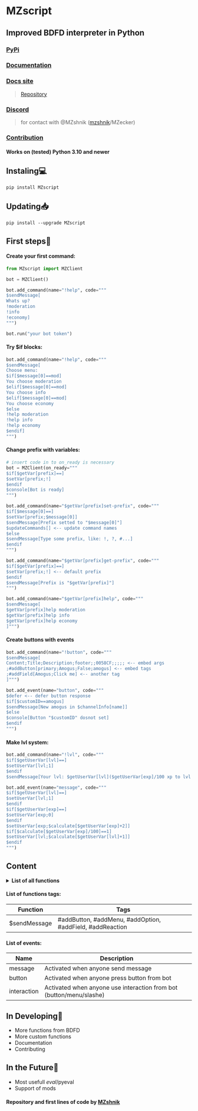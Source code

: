 # MZscript
## Improved BDFD interpreter in Python
### [PyPi](https://pypi.org/project/MZscript)
### [Documentation](/docs/DOCS.md)
### [Docs site](https://mzscript.vercel.app)
> [Repository](https://github.com/flash4ki/mzscriptdocs)
### [Discord](https://discord.gg/gfix-bot-community-mz-796504104565211187)
> for contact with @MZshnik ([mzshnik](https://discord.com/channels/@me/700061502089986139)/MZecker)
### [Contribution](/docs/CONTRIBUTING.md)
#### Works on (tested) Python 3.10 and newer
## Instaling💻
```
pip install MZscript
```
## Updating📥
```
pip install --upgrade MZscript
```

## First steps🎉
#### Create your first command:
```py
from MZscript import MZClient

bot = MZClient()

bot.add_command(name="!help", code="""
$sendMessage[
Whats up?
!moderation
!info
!economy]
""")

bot.run("your bot token")
```
#### Try $if blocks:
```py
bot.add_command(name="!help", code="""
$sendMessage[
Choose menu:
$if[$message[0]==mod]
You choose moderation
$elif[$message[0]==mod]
You choose info
$elif[$message[0]==mod]
You choose economy
$else
!help moderation
!help info
!help economy
$endif]
""")
```
#### Change prefix with variables:
```py
# insert code in to on_ready is necessary
bot = MZClient(on_ready="""
$if[$getVar[prefix]==]
$setVar[prefix;!]
$endif
$console[Bot is ready]
""")

bot.add_command(name="$getVar[prefix]set-prefix", code="""
$if[$message[0]==]
$setVar[prefix;$message[0]]
$sendMessage[Prefix setted to "$message[0]"]
$updateCommands[] <-- update command names
$else
$sendMessage[Type some prefix, like: !, ?, #...]
$endif
""")

bot.add_command(name="$getVar[prefix]get-prefix", code="""
$if[$getVar[prefix]==]
$setVar[prefix;!] <-- default prefix
$endif
$sendMessage[Prefix is "$getVar[prefix]"]
""")

bot.add_command(name="$getVar[prefix]help", code="""
$sendMessage[
$getVar[prefix]help moderation
$getVar[prefix]help info
$getVar[prefix]help economy
]""")
```
#### Create buttons with events
```py
bot.add_command(name="!button", code="""
$sendMessage[
Content;Title;Description;footer;;0058CF;;;;; <-- embed args
;#addButton[primary;Amogus;False;amogus] <-- embed tags
;#addField[Amogus;Click me] <-- another tag
]""")

bot.add_event(name="button", code="""
$defer <-- defer button response
$if[$customID==amogus]
$sendMessage[New amogus in $channelInfo[name]]
$else
$console[Button "$customID" dosnot set]
$endif
""")
```
#### Make lvl system:
```py
bot.add_command(name="!lvl", code="""
$if[$getUserVar[lvl]==]
$setUserVar[lvl;1]
$endif
$sendMessage[Your lvl: $getUserVar[lvl]($getUserVar[exp]/100 xp to lvl up)]""")

bot.add_event(name="message", code="""
$if[$getUserVar[lvl]==]
$setUserVar[lvl;1]
$endif
$if[$getUserVar[exp]==]
$setUserVar[exp;0]
$endif
$setUserVar[exp;$calculate[$getUserVar[exp]+2]]
$if[$calculate[$getUserVar[exp]/100]==1]
$setUserVar[lvl;$calculate[$getUserVar[lvl]+1]]
$endif
""")
```
## Content
<details><summary><b>List of all functions</b></summary>
<table>
<thead>
<tr>
<th>Function</th>
<th align="center">Full support</th>
<th align="center">No args</th>
<th align="center">Can be no/with args</th>
</tr>
</thead>
<tbody>
<tr>
<td>$if</td>
<td align="right">+</td>
<td align="center">-</td>
<td align="left">-</td>
</tr>
<tr>
<td>$elif</td>
<td align="right">+</td>
<td align="center">-</td>
<td align="left">-</td>
</tr>
<tr>
<td>$else</td>
<td align="right">+</td>
<td align="center">+</td>
<td align="left">-</td>
</tr>
<tr>
<td>$stop</td>
<td align="right">+</td>
<td align="center">+</td>
<td align="left">-</td>
</tr>
<tr>
<td>$endif</td>
<td align="right">+</td>
<td align="center">+</td>
<td align="left">-</td>
</tr>
<tr>
<td>$eval</td>
<td align="right">-</td>
<td align="center">-</td>
<td align="left">-</td>
</tr>
<tr>
<td>$pyeval</td>
<td align="right">-</td>
<td align="center">-</td>
<td align="left">-</td>
</tr>
<tr>
<td>$guildInfo</td>
<td align="right">+</td>
<td align="center">-</td>
<td align="left">-</td>
</tr>
<tr>
<td>$channelInfo</td>
<td align="right">+</td>
<td align="center">-</td>
<td align="left">-</td>
</tr>
<tr>
<td>$roleInfo</td>
<td align="right">+</td>
<td align="center">-</td>
<td align="left">-</td>
</tr>
<tr>
<td>$userInfo</td>
<td align="right">+</td>
<td align="center">-</td>
<td align="left">-</td>
</tr>
<tr>
<td>$hasRole</td>
<td align="right">+</td>
<td align="center">-</td>
<td align="left">-</td>
</tr>
<tr>
<td>$isMemberExists</td>
<td align="right">+</td>
<td align="center">-</td>
<td align="left">-</td>
</tr>
<tr>
<td>$isRoleExists</td>
<td align="right">+</td>
<td align="center">-</td>
<td align="left">-</td>
</tr>
<tr>
<td>$isUserExists</td>
<td align="right">+</td>
<td align="center">-</td>
<td align="left">-</td>
</tr>
<tr>
<td>$isGuildExists</td>
<td align="right">+</td>
<td align="center">-</td>
<td align="left">-</td>
</tr>
<tr>
<td>$isNumber</td>
<td align="right">+</td>
<td align="center">-</td>
<td align="left">-</td>
</tr>
<tr>
<td>$sendMessage</td>
<td align="right">+</td>
<td align="center">-</td>
<td align="left">-</td>
</tr>
<tr>
<td>$editMessage</td>
<td align="right">+</td>
<td align="center">-</td>
<td align="left">-</td>
</tr>
<tr>
<td>$addReaction</td>
<td align="right">+</td>
<td align="center">-</td>
<td align="left">-</td>
</tr>
<tr>
<td>$message</td>
<td align="right">+</td>
<td align="center">-</td>
<td align="left">-</td>
</tr>
<tr>
<td>$text</td>
<td align="right">+</td>
<td align="center">-</td>
<td align="left">-</td>
</tr>
<tr>
<td>$replaceText</td>
<td align="right">+</td>
<td align="center">-</td>
<td align="left">-</td>
</tr>
<tr>
<td>$ban</td>
<td align="right">+</td>
<td align="center">-</td>
<td align="left">-</td>
</tr>
<tr>
<td>$unban</td>
<td align="right">+</td>
<td align="center">-</td>
<td align="left">-</td>
</tr>
<tr>
<td>$kick</td>
<td align="right">+</td>
<td align="center">-</td>
<td align="left">-</td>
</tr>
<tr>
<td>$lowerCase</td>
<td align="right">+</td>
<td align="center">-</td>
<td align="left">-</td>
</tr>
<tr>
<td>$upperCase</td>
<td align="right">+</td>
<td align="center">-</td>
<td align="left">-</td>
</tr>
<tr>
<td>$titleCase</td>
<td align="right">+</td>
<td align="center">-</td>
<td align="left">-</td>
</tr>
<tr>
<td>$customID</td>
<td align="right">+</td>
<td align="center">+</td>
<td align="left">-</td>
</tr>
<tr>
<td>$value</td>
<td align="right">+</td>
<td align="center">-</td>
<td align="left">-</td>
</tr>
<tr>
<td>$options</td>
<td align="right">-</td>
<td align="center">-</td>
<td align="left">-</td>
</tr>
<tr>
<td>$defer</td>
<td align="right">+</td>
<td align="center">+</td>
<td align="left">-</td>
</tr>
<tr>
<td>$var</td>
<td align="right">+</td>
<td align="center">-</td>
<td align="left">-</td>
</tr>
<tr>
<td>$getVar</td>
<td align="right">+</td>
<td align="center">-</td>
<td align="left">-</td>
</tr>
<tr>
<td>$setVar</td>
<td align="right">+</td>
<td align="center">-</td>
<td align="left">-</td>
</tr>
<tr>
<td>$delVar</td>
<td align="right">+</td>
<td align="center">-</td>
<td align="left">-</td>
</tr>
<tr>
<td>$getMemberVar</td>
<td align="right">+</td>
<td align="center">-</td>
<td align="left">-</td>
</tr>
<tr>
<td>$setMemberVar</td>
<td align="right">+</td>
<td align="center">-</td>
<td align="left">-</td>
</tr>
<tr>
<td>$delMemberVar</td>
<td align="right">+</td>
<td align="center">-</td>
<td align="left">-</td>
</tr>
<tr>
<td>$gelGuildVar</td>
<td align="right">+</td>
<td align="center">-</td>
<td align="left">-</td>
</tr>
<tr>
<td>$setGuildVar</td>
<td align="right">+</td>
<td align="center">-</td>
<td align="left">-</td>
</tr>
<tr>
<td>$delGuildVar</td>
<td align="right">+</td>
<td align="center">-</td>
<td align="left">-</td>
</tr>
<tr>
<td>$getUserVar</td>
<td align="right">+</td>
<td align="center">-</td>
<td align="left">-</td>
</tr>
<tr>
<td>$setUserVar</td>
<td align="right">+</td>
<td align="center">-</td>
<td align="left">-</td>
</tr>
<tr>
<td>$delUserVar</td>
<td align="right">+</td>
<td align="center">-</td>
<td align="left">-</td>
</tr>
<tr>
<td>$calculate</td>
<td align="right">+</td>
<td align="center">-</td>
<td align="left">-</td>
</tr>
<tr>
<td>$loop</td>
<td align="right">+</td>
<td align="center">-</td>
<td align="left">-</td>
</tr>
<tr>
<td>$updateCommands</td>
<td align="right">+</td>
<td align="center">-</td>
<td align="left">+</td>
</tr>
<tr>
<td>$docs</td>
<td align="right">+</td>
<td align="center">-</td>
<td align="left">-</td>
</tr>
<tr>
<td>$console</td>
<td align="right">+</td>
<td align="center">-</td>
<td align="left">-</td>
</tr>
<tr>
<td>$request</td>
<td align="right">+</td>
<td align="center">-</td>
<td align="left">-</td>
</tr>
</tbody>
</table>
<p>Full support means is function 100% works/tested</p>
</details>

#### List of functions tags:
| Function | Tags |
| -------- | ---- |
|$sendMessage | #addButton, #addMenu, #addOption, #addField, #addReaction |
#### List of events:
| Name | Description |
| -------- | ---- |
|message | Activated when anyone send message |
|button | Activated when anyone press button from bot |
|interaction | Activated when anyone use interaction from bot (button/menu/slashe) |
## In Developing🔨
- More functions from BDFD
- More custom functions
- Documentation
- Сontributing
## In the Future🚀
- Most usefull $eval/$pyeval
- Support of mods

#### Repository and first lines of code by [MZshnik](https://github.com/MZshnik)
